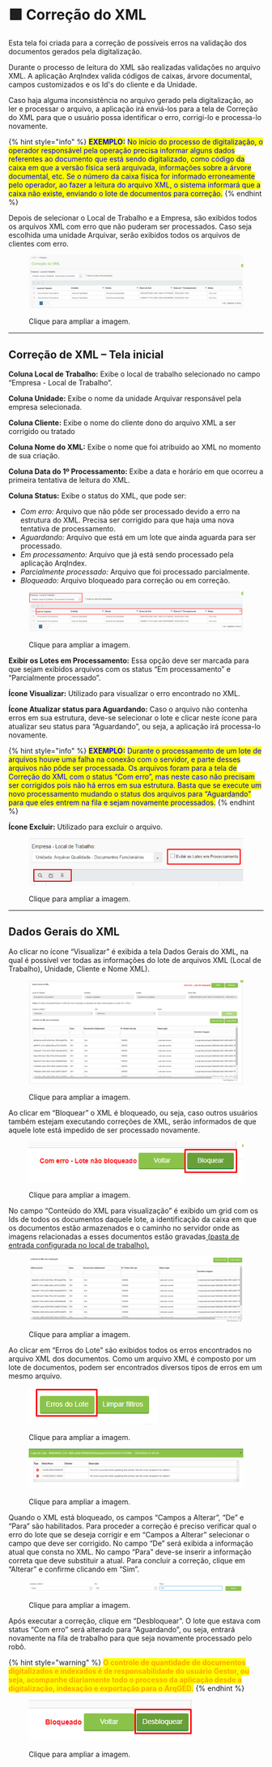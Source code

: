 # 🟩 Correção do XML

Esta tela foi criada para a correção de possíveis erros na validação dos documentos gerados pela digitalização.

Durante o processo de leitura do XML são realizadas validações no arquivo XML. A aplicação ArqIndex valida códigos de caixas, árvore documental, campos customizados e os Id's do cliente e da Unidade.

Caso haja alguma inconsistência no arquivo gerado pela digitalização, ao ler e processar o arquivo, a aplicação irá enviá-los para a tela de Correção do XML para que o usuário possa identificar o erro, corrigi-lo e processa-lo novamente.

{% hint style="info" %}
<mark style="color:blue;">**EXEMPLO:**</mark> <mark style="color:blue;"></mark><mark style="color:blue;">No início do processo de digitalização, o operador responsável pela operação precisa informar alguns dados referentes ao documento que está sendo digitalizado, como código da caixa em que a versão física será arquivada, informações sobre a árvore documental, etc. Se o número da caixa física for informado erroneamente pelo operador, ao fazer a leitura do arquivo XML, o sistema informará que a caixa não existe, enviando o lote de documentos para correção.</mark>
{% endhint %}

&#x20;Depois de selecionar o Local de Trabalho e a Empresa, são exibidos todos os arquivos XML com erro que não puderam ser processados. Caso seja escolhida uma unidade Arquivar, serão exibidos todos os arquivos de clientes com erro. &#x20;

<figure><img src="../.gitbook/assets/conf17.png" alt=""><figcaption><p>Clique para ampliar a imagem.</p></figcaption></figure>

***

## Correção de XML – Tela inicial&#x20;

**Coluna Local de Trabalho:** Exibe o local de trabalho selecionado no campo “Empresa - Local de Trabalho”. &#x20;

**Coluna Unidade:** Exibe o nome da unidade Arquivar responsável pela empresa selecionada. &#x20;

**Coluna Cliente:** Exibe o nome do cliente dono do arquivo XML a ser corrigido ou tratado&#x20;

**Coluna Nome do XML:** Exibe o nome que foi atribuído ao XML no momento de sua criação.&#x20;

**Coluna Data do 1º Processamento:** Exibe a data e horário em que ocorreu a primeira tentativa de leitura do XML.&#x20;

**Coluna Status:** Exibe o status do XML, que pode ser:&#x20;

* _Com erro:_ Arquivo que não pôde ser processado devido a erro na estrutura do XML. Precisa ser corrigido para que haja uma nova tentativa de processamento.&#x20;
* _Aguardando:_ Arquivo que está em um lote que ainda aguarda para ser processado. &#x20;
* _Em processamento:_ Arquivo que já está sendo processado pela aplicação ArqIndex.&#x20;
* _Parcialmente processado:_ Arquivo que foi processado parcialmente. &#x20;
* _Bloqueado:_ Arquivo bloqueado para correção ou em correção. &#x20;

<figure><img src="../.gitbook/assets/conf18.png" alt=""><figcaption><p>Clique para ampliar a imagem.</p></figcaption></figure>

**Exibir os Lotes em Processamento:** Essa opção deve ser marcada para que sejam exibidos arquivos com os status “Em processamento” e “Parcialmente processado”.&#x20;

**Ícone Visualizar:** Utilizado para visualizar o erro encontrado no XML.&#x20;

**Ícone Atualizar status para Aguardando:** Caso o arquivo não contenha erros em sua estrutura, deve-se selecionar o lote  e clicar neste ícone para atualizar seu status para “Aguardando”, ou seja, a aplicação irá processa-lo novamente.

{% hint style="info" %}
<mark style="color:blue;">**EXEMPLO:**</mark> <mark style="color:blue;"></mark><mark style="color:blue;">Durante o processamento de um lote de arquivos houve uma falha na conexão com o servidor, e parte desses arquivos não pôde ser processada. Os arquivos foram para a tela de Correção do XML com o status “Com erro”, mas neste caso não precisam ser corrigidos pois não há erros em sua estrutura. Basta que se execute um novo processamento mudando o status dos arquivos para “Aguardando” para que eles entrem na fila e sejam novamente processados.</mark>  &#x20;
{% endhint %}

**Ícone Excluir:** Utilizado para excluir o arquivo. &#x20;

<figure><img src="../.gitbook/assets/conf19.png" alt=""><figcaption><p>Clique para ampliar a imagem.</p></figcaption></figure>

***

## Dados Gerais do XML&#x20;

Ao clicar no ícone “Visualizar” é exibida a tela Dados Gerais do XML, na qual é possível ver todas as informações do lote de arquivos XML (Local de Trabalho), Unidade, Cliente e Nome XML). &#x20;

<figure><img src="../.gitbook/assets/conf20.png" alt=""><figcaption><p>Clique para ampliar a imagem.</p></figcaption></figure>

Ao clicar em “Bloquear” o XML é bloqueado, ou seja, caso outros usuários também estejam executando correções de XML, serão informados de que aquele lote está impedido de ser processado novamente. &#x20;

<figure><img src="../.gitbook/assets/conf21.png" alt=""><figcaption><p>Clique para ampliar a imagem.</p></figcaption></figure>

No campo “Conteúdo do XML para visualização” é exibido um grid com os Ids de todos os documentos daquele lote, a identificação da caixa em que os documentos estão armazenados e o caminho no servidor onde as imagens relacionadas a esses documentos estão gravadas[ (pasta de entrada configurada no local de trabalho).     ](configuracoes/aplicativo-arqindex.md#configurar-parametros)

<figure><img src="../.gitbook/assets/conf22.png" alt=""><figcaption><p>Clique para ampliar a imagem.</p></figcaption></figure>

Ao clicar em “Erros do Lote” são exibidos todos os erros encontrados no arquivo XML dos documentos. Como um arquivo XML é composto por um lote de documentos, podem ser encontrados diversos tipos de erros em um mesmo arquivo. &#x20;

<figure><img src="../.gitbook/assets/conf24 (1).png" alt=""><figcaption><p>Clique para ampliar a imagem.</p></figcaption></figure>

<figure><img src="../.gitbook/assets/conf23 (1).png" alt=""><figcaption><p>Clique para ampliar a imagem.</p></figcaption></figure>

Quando o XML está bloqueado, os campos “Campos a Alterar”, “De” e “Para” são habilitados. Para proceder a correção é preciso verificar qual o erro do lote que se deseja corrigir e em “Campos a Alterar” selecionar o campo que deve ser corrigido. No campo “De” será exibida a informação atual que consta no XML. No campo “Para” deve-se inserir a informação correta que deve substituir a atual. Para concluir a correção, clique em “Alterar” e confirme clicando em “Sim”.&#x20;

<figure><img src="../.gitbook/assets/conf25.png" alt=""><figcaption><p>Clique para ampliar a imagem.</p></figcaption></figure>

Após executar a correção, clique em “Desbloquear”. O lote que estava com status “Com erro” será alterado para “Aguardando”, ou seja, entrará novamente na fila de trabalho para que seja novamente processado pelo robô.&#x20;

{% hint style="warning" %}
<mark style="color:orange;">**O controle de quantidade de documentos digitalizados e indexados é de responsabilidade do usuário Gestor, ou seja, acompanhe diariamente todo o processo da aplicação desde a digitalização, indexação e exportação para o ArqGED.**</mark>
{% endhint %}

<figure><img src="../.gitbook/assets/conf26.png" alt=""><figcaption><p>Clique para ampliar a imagem.</p></figcaption></figure>
